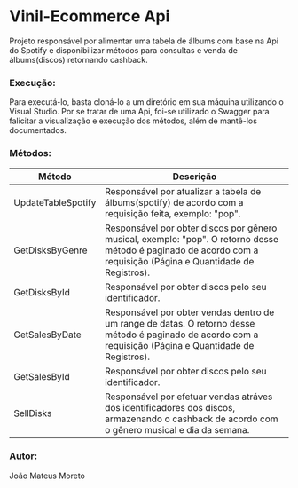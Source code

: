 # Vinil-Ecommerce Api
Projeto responsável por alimentar uma tabela de álbums com base na Api do Spotify e disponibilizar métodos para consultas e venda de álbums(discos) retornando cashback.

### Execução:
Para executá-lo, basta cloná-lo a um diretório em sua máquina utilizando o Visual Studio.
Por se tratar de uma Api, foi-se utilizado o Swagger para falicitar a visualização e execução dos métodos, além de mantê-los documentados.

### Métodos:

| Método | Descrição |
| ------ | ------ |
| UpdateTableSpotify | Responsável por atualizar a tabela de álbums(spotify) de acordo com a requisição feita, exemplo: "pop". |
| GetDisksByGenre | Responsável por obter discos por gênero musical, exemplo: "pop". O retorno desse método é paginado de acordo com a requisição (Página e Quantidade de Registros). |
| GetDisksById | Responsável por obter discos pelo seu identificador. |
| GetSalesByDate | Responsável por obter vendas dentro de um range de datas. O retorno desse método é paginado de acordo com a requisição (Página e Quantidade de Registros). |
| GetSalesById | Responsável por obter discos pelo seu identificador. |
| SellDisks | Responsável por efetuar vendas atráves dos identificadores dos discos, armazenando o cashback de acordo com o gênero musical e dia da semana. |

### Autor:
João Mateus Moreto